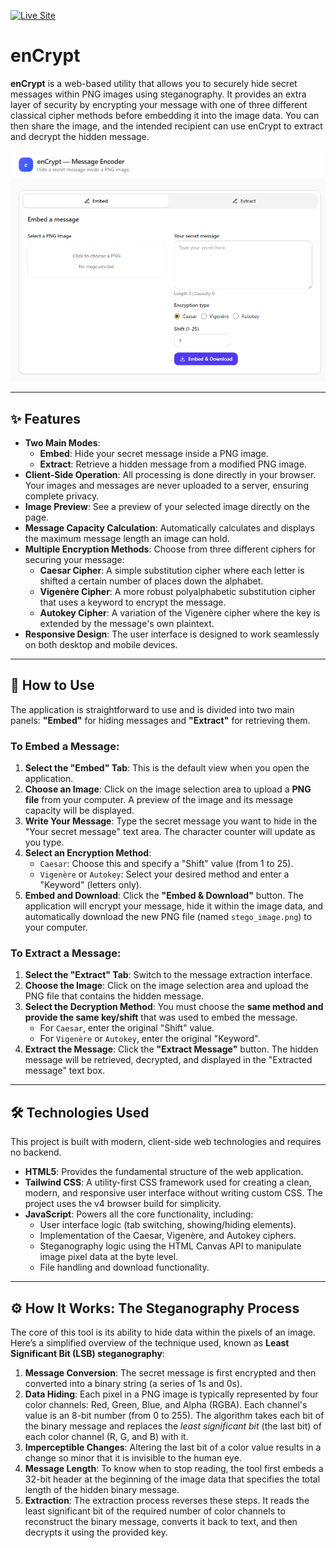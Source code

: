 [![Live Site](https://img.shields.io/badge/Live_Site-4c1)](https://faisalhasan7.github.io/enCrypt/)
# enCrypt

**enCrypt** is a web-based utility that allows you to securely hide secret messages within PNG images using steganography. It provides an extra layer of security by encrypting your message with one of three different classical cipher methods before embedding it into the image data. You can then share the image, and the intended recipient can use enCrypt to extract and decrypt the hidden message.

![Screenshot of the enCrypt application interface](project.png) 

---

## ✨ Features

-   **Two Main Modes**:
    -   **Embed**: Hide your secret message inside a PNG image.
    -   **Extract**: Retrieve a hidden message from a modified PNG image.
-   **Client-Side Operation**: All processing is done directly in your browser. Your images and messages are never uploaded to a server, ensuring complete privacy.
-   **Image Preview**: See a preview of your selected image directly on the page.
-   **Message Capacity Calculation**: Automatically calculates and displays the maximum message length an image can hold.
-   **Multiple Encryption Methods**: Choose from three different ciphers for securing your message:
    -   **Caesar Cipher**: A simple substitution cipher where each letter is shifted a certain number of places down the alphabet.
    -   **Vigenère Cipher**: A more robust polyalphabetic substitution cipher that uses a keyword to encrypt the message.
    -   **Autokey Cipher**: A variation of the Vigenère cipher where the key is extended by the message's own plaintext.
-   **Responsive Design**: The user interface is designed to work seamlessly on both desktop and mobile devices.

---

## 🚀 How to Use

The application is straightforward to use and is divided into two main panels: **"Embed"** for hiding messages and **"Extract"** for retrieving them.

### To Embed a Message:

1.  **Select the "Embed" Tab**: This is the default view when you open the application.
2.  **Choose an Image**: Click on the image selection area to upload a **PNG file** from your computer. A preview of the image and its message capacity will be displayed.
3.  **Write Your Message**: Type the secret message you want to hide in the "Your secret message" text area. The character counter will update as you type.
4.  **Select an Encryption Method**:
    -   `Caesar`: Choose this and specify a "Shift" value (from 1 to 25).
    -   `Vigenère` or `Autokey`: Select your desired method and enter a "Keyword" (letters only).
5.  **Embed and Download**: Click the **"Embed & Download"** button. The application will encrypt your message, hide it within the image data, and automatically download the new PNG file (named `stego_image.png`) to your computer.

### To Extract a Message:

1.  **Select the "Extract" Tab**: Switch to the message extraction interface.
2.  **Choose the Image**: Click on the image selection area and upload the PNG file that contains the hidden message.
3.  **Select the Decryption Method**: You must choose the **same method and provide the same key/shift** that was used to embed the message.
    -   For `Caesar`, enter the original "Shift" value.
    -   For `Vigenère` or `Autokey`, enter the original "Keyword".
4.  **Extract the Message**: Click the **"Extract Message"** button. The hidden message will be retrieved, decrypted, and displayed in the "Extracted message" text box.

---

## 🛠️ Technologies Used

This project is built with modern, client-side web technologies and requires no backend.

-   **HTML5**: Provides the fundamental structure of the web application.
-   **Tailwind CSS**: A utility-first CSS framework used for creating a clean, modern, and responsive user interface without writing custom CSS. The project uses the v4 browser build for simplicity.
-   **JavaScript**: Powers all the core functionality, including:
    -   User interface logic (tab switching, showing/hiding elements).
    -   Implementation of the Caesar, Vigenère, and Autokey ciphers.
    -   Steganography logic using the HTML Canvas API to manipulate image pixel data at the byte level.
    -   File handling and download functionality.

---

## ⚙️ How It Works: The Steganography Process

The core of this tool is its ability to hide data within the pixels of an image. Here’s a simplified overview of the technique used, known as **Least Significant Bit (LSB) steganography**:

1.  **Message Conversion**: The secret message is first encrypted and then converted into a binary string (a series of 1s and 0s).
2.  **Data Hiding**: Each pixel in a PNG image is typically represented by four color channels: Red, Green, Blue, and Alpha (RGBA). Each channel's value is an 8-bit number (from 0 to 255). The algorithm takes each bit of the binary message and replaces the *least significant bit* (the last bit) of each color channel (R, G, and B) with it.
3.  **Imperceptible Changes**: Altering the last bit of a color value results in a change so minor that it is invisible to the human eye.
4.  **Message Length**: To know when to stop reading, the tool first embeds a 32-bit header at the beginning of the image data that specifies the total length of the hidden binary message.
5.  **Extraction**: The extraction process reverses these steps. It reads the least significant bit of the required number of color channels to reconstruct the binary message, converts it back to text, and then decrypts it using the provided key.
